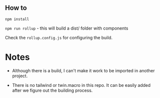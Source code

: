 ## How to

`npm install`

`npm run rollup` - this will build a dist/ folder with components

Check the `rollup.config.js` for configuring the build.

# Notes

- Although there is a build, I can't make it work to be imported in another project.

- There is no tailwind or twin.macro in this repo. It can be easily added after we figure out the building process.
